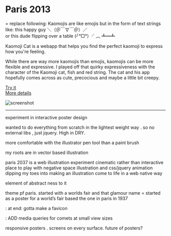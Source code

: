 # Paris 2013

= replace following:
Kaomojis are like emojis but in the form of text strings like: 
this happy guy ＼（＠￣∇￣＠）／ <br>
or 
this dude flipping over a table (╯°□°）╯︵ ┻━┻

Kaomoji Cat is a webapp that helps you find the perfect kaomoji to express how you're feeling. 

While there are way more kaomojis than emojis, kaomojis can be more flexible and expressive. I played off that quirky expressiveness with the character of the Kaomoji cat, fish and red string. The cat and his app hopefully comes across as cute, precocious and maybe a little bit creepy.

[Try it](http://kaomoji.comoj.com/ "See Kaomoji Cat")<br>
[More details](http://pketh.org/Kaomoji-Cat)

![screenshot](http://payload100.cargocollective.com/1/0/1410/4319041/photo-4.png)


-------------------------

experiment in interactive poster design

wanted to do everything from scratch in the lightest weight way . so no external libs , just jquery. High in DRY.


more comfortable with the illustrator pen tool than a paint brush

my roots are in vector based illustration

paris 2037 is a web illustration experiment
cinematic rather than interactive
place to play with negative space illustration and css/jquery animation
dipping my toes into making an illustration come to life in a web native way

element of abstract ness to it

theme pf paris. started with a worlds fair and that glamour
name = started as a poster for a world’s fair based the one in paris in 1937

: at end: gotta make a favicon

: ADD media queries for comets at small view sizes

responsive posters . screens on every surface. future of posters?